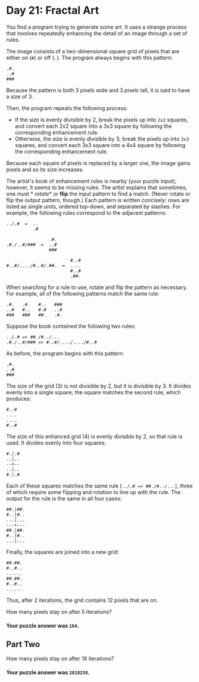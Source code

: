# Day 21: Fractal Art

You find a program trying to generate some art. It uses a strange process that
involves repeatedly enhancing the detail of an image through a set of rules.

The image consists of a two-dimensional square grid of pixels that are either
on (`#`) or off (`.`). The program always begins with this pattern:

```text
.#.
..#
###
```

Because the pattern is both 3 pixels wide and 3 pixels tall, it is said to have
a size of 3.

Then, the program repeats the following process:

* If the size is evenly divisible by 2, break the pixels up into `2x2` squares,
  and convert each 2x2 square into a 3x3 square by following the corresponding
  enhancement rule.
* Otherwise, the size is evenly divisible by 3; break the pixels up into `3x3`
  squares, and convert each 3x3 square into a 4x4 square by following the
  corresponding enhancement rule.

Because each square of pixels is replaced by a larger one, the image gains
pixels and so its size increases.

The artist's book of enhancement rules is nearby (your puzzle input); however,
it seems to be missing rules. The artist explains that sometimes, one must *
*rotate** or **flip** the input pattern to find a match. (Never rotate or flip
the output pattern, though.) Each pattern is written concisely: rows are listed
as single units, ordered top-down, and separated by slashes. For example, the
following rules correspond to the adjacent patterns:

```text
../.#  =  ..
          .#

                .#.
.#./..#/###  =  ..#
                ###

                        #..#
#..#/..../#..#/.##.  =  ....
                        #..#
                        .##.
```

When searching for a rule to use, rotate and flip the pattern as necessary. For
example, all of the following patterns match the same rule:

```text
.#.   .#.   #..   ###
..#   #..   #.#   ..#
###   ###   ##.   .#.
```

Suppose the book contained the following two rules:

```text
../.# => ##./#../...
.#./..#/### => #..#/..../..../#..#
```

As before, the program begins with this pattern:

```text
.#.
..#
###
```

The size of the grid (3) is not divisible by 2, but it is divisible by 3. It
divides evenly into a single square; the square matches the second rule, which
produces:

```text
#..#
....
....
#..#
```

The size of this enhanced grid (4) is evenly divisible by 2, so that rule is
used. It divides evenly into four squares:

```text
#.|.#
..|..
--+--
..|..
#.|.#
```

Each of these squares matches the same rule (`../.# => ##./#../...`), three of
which require some flipping and rotation to line up with the rule. The output
for the rule is the same in all four cases:

```text
##.|##.
#..|#..
...|...
---+---
##.|##.
#..|#..
...|...
```

Finally, the squares are joined into a new grid:

```
##.##.
#..#..
......
##.##.
#..#..
......
```

Thus, after 2 iterations, the grid contains 12 pixels that are on.

How many pixels stay on after 5 iterations?

#### Your puzzle answer was `184`.

## Part Two

How many pixels stay on after 18 iterations?

#### Your puzzle answer was `2810258`.
